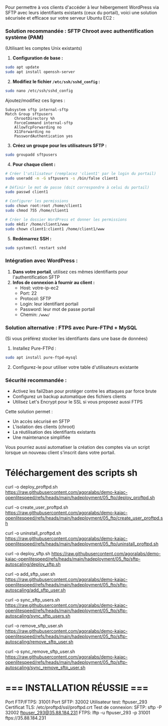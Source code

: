 Pour permettre à vos clients d'accéder à leur hébergement WordPress via SFTP avec leurs identifiants existants (ceux du portail), voici une solution sécurisée et efficace sur votre serveur Ubuntu EC2 :

### Solution recommandée : **SFTP Chroot avec authentification système (PAM)**
(Utilisant les comptes Unix existants)

1. **Configuration de base :**
```bash
sudo apt update
sudo apt install openssh-server
```

2. **Modifiez le fichier `/etc/ssh/sshd_config` :**
```bash
sudo nano /etc/ssh/sshd_config
```

Ajoutez/modifiez ces lignes :
```
Subsystem sftp internal-sftp
Match Group sftpusers
    ChrootDirectory %h
    ForceCommand internal-sftp
    AllowTcpForwarding no
    X11Forwarding no
    PasswordAuthentication yes
```

3. **Créez un groupe pour les utilisateurs SFTP :**
```bash
sudo groupadd sftpusers
```

4. **Pour chaque client :**
```bash
# Créer l'utilisateur (remplacez 'client1' par le login du portail)
sudo useradd -m -G sftpusers -s /bin/false client1

# Définir le mot de passe (doit correspondre à celui du portail)
sudo passwd client1

# Configurer les permissions
sudo chown root:root /home/client1
sudo chmod 755 /home/client1

# Créer le dossier WordPress et donner les permissions
sudo mkdir /home/client1/www
sudo chown client1:client1 /home/client1/www
```

5. **Redémarrez SSH :**
```bash
sudo systemctl restart sshd
```

### Intégration avec WordPress :
1. **Dans votre portail**, utilisez ces mêmes identifiants pour l'authentification SFTP
2. **Infos de connexion à fournir au client :**
   - Host: votre-ip-ec2
   - Port: 22
   - Protocol: SFTP
   - Login: leur identifiant portail
   - Password: leur mot de passe portail
   - Chemin: `/www/`

### Solution alternative : **FTPS avec Pure-FTPd + MySQL**
(Si vous préférez stocker les identifiants dans une base de données)

1. Installez Pure-FTPd :
```bash
sudo apt install pure-ftpd-mysql
```
2. Configurez-le pour utiliser votre table d'utilisateurs existante

### Sécurité recommandée :
- Activez les fail2ban pour protéger contre les attaques par force brute
- Configurez un backup automatique des fichiers clients
- Utilisez Let's Encrypt pour le SSL si vous proposez aussi FTPS

Cette solution permet :
- Un accès sécurisé en SFTP
- L'isolation des clients (chroot)
- La réutilisation des identifiants existants
- Une maintenance simplifiée

Vous pourriez aussi automatiser la création des comptes via un script lorsque un nouveau client s'inscrit dans votre portail.

# Téléchargement des scripts sh

curl -o deploy_proftpd.sh https://raw.githubusercontent.com/agoralabs/demo-kaiac-openlitespeed/refs/heads/main/hadeployment/05_ftp/deploy_proftpd.sh

curl -o create_user_proftpd.sh https://raw.githubusercontent.com/agoralabs/demo-kaiac-openlitespeed/refs/heads/main/hadeployment/05_ftp/create_user_proftpd.sh

curl -o uninstall_proftpd.sh https://raw.githubusercontent.com/agoralabs/demo-kaiac-openlitespeed/refs/heads/main/hadeployment/05_ftp/uninstall_proftpd.sh


curl -o deploy_sftp.sh https://raw.githubusercontent.com/agoralabs/demo-kaiac-openlitespeed/refs/heads/main/hadeployment/05_ftp/sftp-autoscaling/deploy_sftp.sh

curl -o add_sftp_user.sh https://raw.githubusercontent.com/agoralabs/demo-kaiac-openlitespeed/refs/heads/main/hadeployment/05_ftp/sftp-autoscaling/add_sftp_user.sh

curl -o sync_sftp_users.sh https://raw.githubusercontent.com/agoralabs/demo-kaiac-openlitespeed/refs/heads/main/hadeployment/05_ftp/sftp-autoscaling/sync_sftp_users.sh

curl -o remove_sftp_user.sh https://raw.githubusercontent.com/agoralabs/demo-kaiac-openlitespeed/refs/heads/main/hadeployment/05_ftp/sftp-autoscaling/remove_sftp_user.sh

curl -o sync_remove_sftp_user.sh https://raw.githubusercontent.com/agoralabs/demo-kaiac-openlitespeed/refs/heads/main/hadeployment/05_ftp/sftp-autoscaling/sync_remove_sftp_user.sh

# === INSTALLATION RÉUSSIE ===
Port FTP/FTPS: 31001
Port SFTP: 32002
Utilisateur test: ftpuser_293
Certificat TLS: /etc/proftpd/ssl/proftpd.crt
Test de connexion:
  SFTP: sftp -P 32002 ftpuser_293@35.88.184.231
  FTPS: lftp -u ftpuser_293 -p 31001 ftps://35.88.184.231